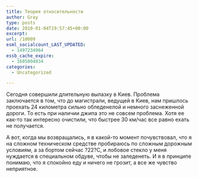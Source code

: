 ```yaml
---
title: Теория относительности
author: Gray
type: posts
date: 2010-01-04T19:57:45+00:00
excerpt:
url: /10009
esml_socialcount_LAST_UPDATED:
  - 1497234964
essb_cache_expire:
  - 1605004834
categories:
  - Uncategorized

---
```








Сегодня совершили длительную вылазку в Киев. Проблема заключается в том, что до магистрали, ведущей в Киев, нам пришлось проехать 24 километра сильно обледенелой и немного заснеженной дороги. То есть при наличии джипа это не совсем проблема. Хотя ее как-то так интересно очистили, что быстрее 30 км/час все равно ехать не получается.

А вот, когда мы возвращались, я в какой-то момент почувствовал, что я на сложном техническом средстве пробираюсь по сложным дорожным условиям, а за бортом сейчас ?22?C, и лобовое стекло у меня нуждается в специальном обдуве, чтобы не заледенеть. И я в принципе понимаю, что я спокойно еду и ничего не грозит, а все же чувство неприятное.